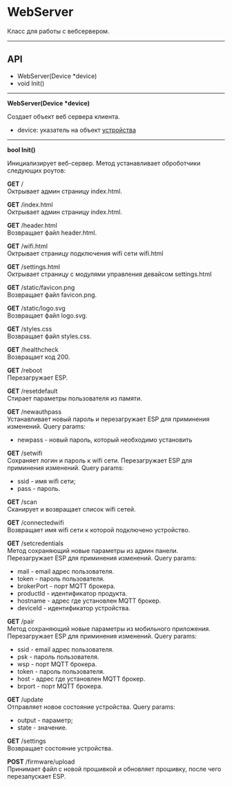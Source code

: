 # WebServer

Класс для работы с вебсервером.

***

## API

- WebServer(Device \*device)
- void Init()


***

**WebServer(Device \*device)**

Создает объект веб сервера клиента.

- device: указатель на объект [устройства](device/README.md)

***

**bool Init()**

Инициализирует веб-сервер. Метод устанавливает оброботчики следующих роутов:

**GET** /  
Октрывает админ страницу index.html.

**GET** /index.html  
Октрывает админ страницу index.html.

**GET** /header.html  
Возвращает файл header.html.

**GET** /wifi.html  
Октрывает страницу подключения wifi сети wifi.html

**GET** /settings.html  
Октрывает страницу с модулями управления девайсом settings.html

**GET** /static/favicon.png  
Возвращает файл favicon.png.

**GET** /static/logo.svg  
Возвращает файл logo.svg.

**GET** /styles.css  
Возвращает файл styles.css.

**GET** /healthcheck  
Возвращает код 200.

**GET** /reboot  
Перезагружает ESP.

**GET** /resetdefault  
Стирает параметры пользователя из памяти.

**GET** /newauthpass  
Устанавливает новый пароль и перезагружает ESP для приминения изменений.
Query params:
  - newpass - новый пароль, который необходимо установить

**GET** /setwifi  
Сохраняет логин и пароль к wifi сети. Перезагружает ESP для приминения изменений.
Query params:
  - ssid - имя wifi сети;
  - pass - пароль.

**GET** /scan  
Сканирует и возвращает список wifi сетей.

**GET** /connectedwifi  
Возвращает имя wifi сети к которой подключено устройство.

**GET** /setcredentials  
Метод сохраняющий новые параметры из админ панели. Перезагружает ESP для приминения изменений.
Query params:
  - mail - email адрес пользователя.
  - token - пароль пользователя.
  - brokerPort - порт MQTT брокера.
  - productId - идентификатор продукта.
  - hostname - адрес где установлен MQTT брокер.
  - deviceId - идентификатор устройства.

**GET** /pair  
Метод сохраняющий новые параметры из мобильного приложения. Перезагружает ESP для приминения изменений.
Query params:
  - ssid - email адрес пользователя.
  - psk - пароль пользователя.
  - wsp - порт MQTT брокера.
  - token - пароль пользователя.
  - host - адрес где установлен MQTT брокер.
  - brport - порт MQTT брокера.


**GET** /update  
Отправляет новое состояние устройства.
Query params:
  - output - параметр;
  - state - значение.

**GET** /settings  
Возвращает состояние устройства.

**POST** /firmware/upload  
Принимает файл с новой прошивкой и обновляет прошивку, после чего перезапускает ESP.
